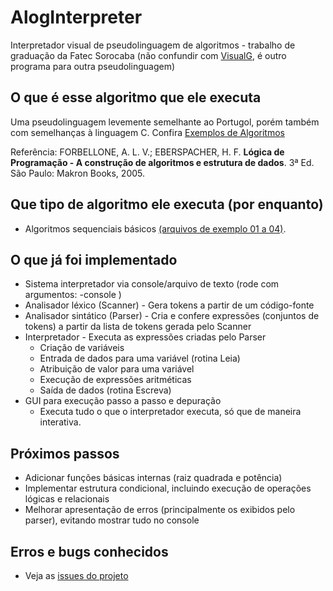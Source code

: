 # AlogInterpreter
Interpretador visual de pseudolinguagem de algoritmos - trabalho de graduação da Fatec Sorocaba
(não confundir com [VisualG](http://visualg3.com.br/), é outro programa para outra pseudolinguagem)

## O que é esse algoritmo que ele executa
Uma pseudolinguagem levemente semelhante ao Portugol, porém também com semelhanças à linguagem C.
Confira [Exemplos de Algoritmos](https://github.com/cslclaman/AlogInterpreter/tree/master/exemplos_algoritmos)

Referência: FORBELLONE, A. L. V.; EBERSPACHER, H. F. __Lógica de Programação - A construção de algoritmos e estrutura de dados__. 3ª Ed. São Paulo: Makron Books, 2005.

## Que tipo de algoritmo ele executa (por enquanto)
* Algoritmos sequenciais básicos [(arquivos de exemplo 01 a 04)](https://github.com/cslclaman/AlogInterpreter/tree/master/exemplos_algoritmos).

## O que já foi implementado
* Sistema interpretador via console/arquivo de texto (rode com argumentos: -console <NOME DO ARQUIVO>)
* Analisador léxico (Scanner) - Gera tokens a partir de um código-fonte
* Analisador sintático (Parser) - Cria e confere expressões (conjuntos de tokens) a partir da lista de tokens gerada pelo Scanner
* Interpretador - Executa as expressões criadas pelo Parser
    * Criação de variáveis
    * Entrada de dados para uma variável (rotina Leia)
    * Atribuição de valor para uma variável
    * Execução de expressões aritméticas
    * Saída de dados (rotina Escreva)
* GUI para execução passo a passo e depuração
    * Executa tudo o que o interpretador executa, só que de maneira interativa.

## Próximos passos
* Adicionar funções básicas internas (raiz quadrada e potência)
* Implementar estrutura condicional, incluindo execução de operações lógicas e relacionais
* Melhorar apresentação de erros (principalmente os exibidos pelo parser), evitando mostrar tudo no console

## Erros e bugs conhecidos
* Veja as [issues do projeto](https://github.com/cslclaman/AlogInterpreter/issues)